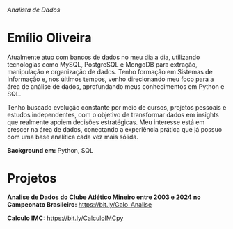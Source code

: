 ###### *Analista de Dados*

# Emílio Oliveira

Atualmente atuo com bancos de dados no meu dia a dia, utilizando tecnologias como MySQL, PostgreSQL e MongoDB para extração, manipulação e organização de dados. Tenho formação em Sistemas de Informação e, nos últimos tempos, venho direcionando meu foco para a área de análise de dados, aprofundando meus conhecimentos em Python e SQL.

Tenho buscado evolução constante por meio de cursos, projetos pessoais e estudos independentes, com o objetivo de transformar dados em insights que realmente apoiem decisões estratégicas. Meu interesse está em crescer na área de dados, conectando a experiência prática que já possuo com uma base analítica cada vez mais sólida.

**Background em:** Python, SQL

# Projetos

**Analise de Dados do Clube Atlético Mineiro entre 2003 e 2024 no Campeonato Brasileiro:** https://bit.ly/Galo_Analise

**Calculo IMC:** https://bit.ly/CalculoIMCpy
